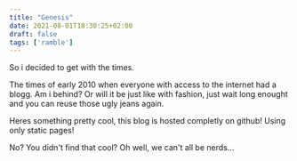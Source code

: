 ```yaml
---
title: "Genesis"
date: 2021-08-01T18:30:25+02:00
draft: false
tags: ['ramble']
---
```

So i decided to get with the times.

The times of early 2010 when everyone with access to the internet had a blogg. Am i behind? Or will it be just like with fashion, just wait long enought and you can reuse those ugly jeans again.

Heres something pretty cool, this blog is hosted completly on github! Using only static pages!

No? You didn't find that cool? Oh well, we can't all be nerds...
